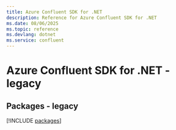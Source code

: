 ```yaml
---
title: Azure Confluent SDK for .NET
description: Reference for Azure Confluent SDK for .NET
ms.date: 08/06/2025
ms.topic: reference
ms.devlang: dotnet
ms.service: confluent
---
```

# Azure Confluent SDK for .NET - legacy
## Packages - legacy
[!INCLUDE [packages](confluent-index.md)]